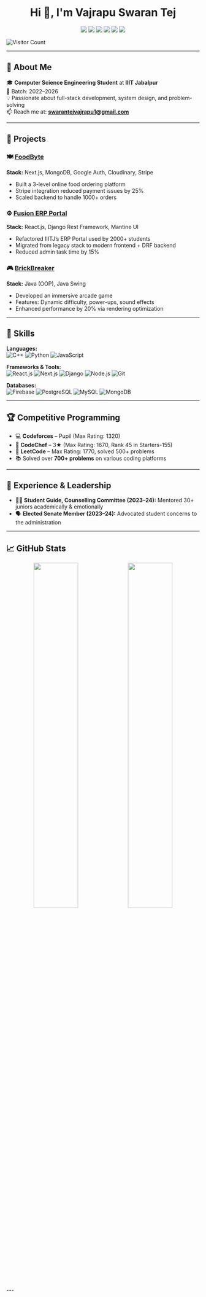 <h1 align="center">Hi 👋, I'm Vajrapu Swaran Tej</h1>

<p align="center">
  <a href="mailto:swarantejvajrapu1@gmail.com"><img src="https://img.shields.io/badge/Email-D14836?style=flat&logo=gmail&logoColor=white"/></a>
  <a href="https://www.linkedin.com/in/swaran-tej-5953a3217/"><img src="https://img.shields.io/badge/LinkedIn-blue?style=flat&logo=linkedin&logoColor=white"/></a>
  <a href="https://github.com/S-tej"><img src="https://img.shields.io/github/followers/S-tej?style=social"/></a>
  <a href="https://leetcode.com/u/s-tej/"><img src="https://img.shields.io/badge/LeetCode-FFA116?style=flat&logo=leetcode&logoColor=white"/></a>
  <a href="https://codeforces.com/profile/swarantejvajrapu8055"><img src="https://img.shields.io/badge/Codeforces-blue?style=flat&logo=codeforces&logoColor=white"/></a>
  <a href="https://www.codechef.com/users/s_tej"><img src="https://img.shields.io/badge/CodeChef-5B4638?style=flat&logo=codechef&logoColor=white"/></a>
</p>

![Visitor Count](https://komarev.com/ghpvc/?username=S-tej&label=Profile%20views&color=0e75b6&style=flat)

---

## 🌟 About Me

🎓 **Computer Science Engineering Student** at **IIIT Jabalpur**  
📍 Batch: 2022–2026  
💡 Passionate about full-stack development, system design, and problem-solving  
📫 Reach me at: **swarantejvajrapu1@gmail.com**

---

## 💼 Projects

### 🍽️ [FoodByte](https://github.com/S-tej/FoodByte)
**Stack:** Next.js, MongoDB, Google Auth, Cloudinary, Stripe  
- Built a 3-level online food ordering platform  
- Stripe integration reduced payment issues by 25%  
- Scaled backend to handle 1000+ orders

### ⚙️ [Fusion ERP Portal](https://github.com/S-tej/Fusion-client)
**Stack:** React.js, Django Rest Framework, Mantine UI  
- Refactored IIITJ’s ERP Portal used by 2000+ students  
- Migrated from legacy stack to modern frontend + DRF backend  
- Reduced admin task time by 15%

### 🎮 [BrickBreaker](https://github.com/S-tej/BrickBreaker)
**Stack:** Java (OOP), Java Swing  
- Developed an immersive arcade game  
- Features: Dynamic difficulty, power-ups, sound effects  
- Enhanced performance by 20% via rendering optimization

---

## 🧠 Skills

**Languages:**  
![C++](https://img.shields.io/badge/C++-00599C?style=flat&logo=c%2B%2B&logoColor=white)
![Python](https://img.shields.io/badge/Python-14354C?style=flat&logo=python&logoColor=white)
![JavaScript](https://img.shields.io/badge/JavaScript-F7DF1E?style=flat&logo=javascript&logoColor=black)

**Frameworks & Tools:**  
![React.js](https://img.shields.io/badge/React-20232A?style=flat&logo=react&logoColor=61DAFB)
![Next.js](https://img.shields.io/badge/Next.js-black?style=flat&logo=next.js)
![Django](https://img.shields.io/badge/Django-092E20?style=flat&logo=django&logoColor=white)
![Node.js](https://img.shields.io/badge/Node.js-339933?style=flat&logo=node.js&logoColor=white)
![Git](https://img.shields.io/badge/Git-F05032?style=flat&logo=git&logoColor=white)

**Databases:**  
![Firebase](https://img.shields.io/badge/Firebase-FFCA28?style=flat&logo=firebase&logoColor=black)
![PostgreSQL](https://img.shields.io/badge/PostgreSQL-4169E1?style=flat&logo=postgresql&logoColor=white)
![MySQL](https://img.shields.io/badge/MySQL-005C84?style=flat&logo=mysql&logoColor=white)
![MongoDB](https://img.shields.io/badge/MongoDB-4EA94B?style=flat&logo=mongodb&logoColor=white)

---

## 🏆 Competitive Programming

- 💻 **Codeforces** – Pupil (Max Rating: 1320)  
- 🍲 **CodeChef** – 3★ (Max Rating: 1670, Rank 45 in Starters-155)  
- 🔎 **LeetCode** – Max Rating: 1770, solved 500+ problems  
- 📚 Solved over **700+ problems** on various coding platforms

---

## 🎯 Experience & Leadership

- 👨‍🏫 **Student Guide, Counselling Committee (2023–24):** Mentored 30+ juniors academically & emotionally  
- 🗣️ **Elected Senate Member (2023–24):** Advocated student concerns to the administration  

---

## 📈 GitHub Stats

<p align="center">
  <img src="https://github-readme-stats.vercel.app/api?username=S-tej&show_icons=true&theme=radical&border_radius=10" width="48%" />
  <img src="https://github-readme-streak-stats.herokuapp.com/?user=S-tej&theme=radical&border_radius=10" width="48%" />
</p>

<p align="center">
<!--   <img src="https://github-readme-stats.vercel.app/api/top-langs/?username=S-tej&layout=compact&theme=radical&border_radius=10&langs_count=8" width="60%" /> -->
</p>
---
